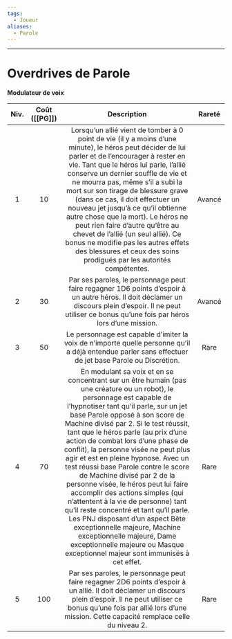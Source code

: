 ```yaml
---
tags:
  - Joueur
aliases:
  - Parole
---
```

___
# Overdrives de Parole
**Modulateur de voix**

| Niv. | Coût ([[PG]]) |                                                                                                                                                                                                                                                                                                                                                                                                          Description                                                                                                                                                                                                                                                                                                                                                                                                           | Rareté |
| :--: | :-----------: | :----------------------------------------------------------------------------------------------------------------------------------------------------------------------------------------------------------------------------------------------------------------------------------------------------------------------------------------------------------------------------------------------------------------------------------------------------------------------------------------------------------------------------------------------------------------------------------------------------------------------------------------------------------------------------------------------------------------------------------------------------------------------------------------------------------------------------: | :----: |
|  1   |      10       |                                                                                                       Lorsqu’un allié vient de tomber à 0 point de vie (il y a moins d’une minute), le héros peut décider de lui parler et de l’encourager à rester en vie. Tant que le héros lui parle, l’allié conserve un dernier souffle de vie et ne mourra pas, même s’il a subi la mort sur son tirage de blessure grave (dans ce cas, il doit effectuer un nouveau jet jusqu’à ce qu’il obtienne autre chose que la mort). Le héros ne peut rien faire d’autre qu’être au chevet de l’allié (un seul allié). Ce bonus ne modifie pas les autres effets des blessures et ceux des soins prodigués par les autorités compétentes.                                                                                                        | Avancé |
|  2   |      30       |                                                                                                                                                                                                                                                                                                          Par ses paroles, le personnage peut faire regagner 1D6 points d’espoir à un autre héros. Il doit déclamer un discours plein d’espoir. Il ne peut utiliser ce bonus qu’une fois par héros lors d’une mission.                                                                                                                                                                                                                                                                                                          | Avancé |
|  3   |      50       |                                                                                                                                                                                                                                                                                                                                     Le personnage est capable d’imiter la voix de n’importe quelle personne qu’il a déjà entendue parler sans effectuer de jet base Parole ou Discrétion.                                                                                                                                                                                                                                                                                                                                      |  Rare  |
|  4   |      70       | En modulant sa voix et en se concentrant sur un être humain (pas une créature ou un robot), le personnage est capable de l’hypnotiser tant qu’il parle, sur un jet base Parole opposé à son score de Machine divisé par 2. Si le test réussit, tant que le héros parle (au prix d’une action de combat lors d’une phase de conflit), la personne visée ne peut plus agir et est en pleine hypnose. Avec un test réussi base Parole contre le score de Machine divisé par 2 de la personne visée, le héros peut lui faire accomplir des actions simples (qui n’attentent à la vie de personne) tant qu’il reste concentré et tant qu’il parle. Les PNJ disposant d’un aspect Bête exceptionnelle majeure, Machine exceptionnelle majeure, Dame exceptionnelle majeure ou Masque exceptionnel majeur sont immunisés à cet effet. |  Rare  |
|  5   |      100      |                                                                                                                                                                                                                                                                                       Par ses paroles, le personnage peut faire regagner 2D6 points d’espoir à un allié. Il doit déclamer un discours plein d’espoir. Il ne peut utiliser ce bonus qu’une fois par allié lors d’une mission. Cette capacité remplace celle du niveau 2.                                                                                                                                                                                                                                                                                        |  Rare  |
